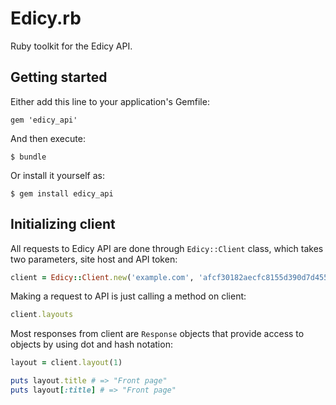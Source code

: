 # Edicy.rb

Ruby toolkit for the Edicy API.

## Getting started

Either add this line to your application's Gemfile:

    gem 'edicy_api'

And then execute:

    $ bundle

Or install it yourself as:

    $ gem install edicy_api

## Initializing client

All requests to Edicy API are done through `Edicy::Client` class, which takes two parameters, site host and API token:

```ruby
client = Edicy::Client.new('example.com', 'afcf30182aecfc8155d390d7d4552d14')
```

Making a request to API is just calling a method on client:

```ruby
client.layouts
```

Most responses from client are `Response` objects that provide access to objects by using dot and hash notation:

```ruby
layout = client.layout(1)

puts layout.title # => "Front page"
puts layout[:title] # => "Front page"
```
